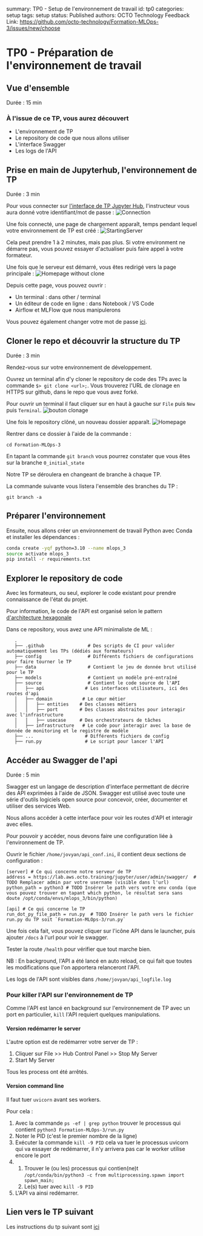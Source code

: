 summary: TP0 - Setup de l'environnement de travail
id: tp0
categories: setup
tags: setup
status: Published
authors: OCTO Technology
Feedback Link: https://github.com/octo-technology/Formation-MLOps-3/issues/new/choose

# TP0 - Préparation de l'environnement de travail

## Vue d'ensemble

Durée : 15 min

### À l'issue de ce TP, vous aurez découvert

- L'environnement de TP
- Le repository de code que nous allons utiliser
- L'interface Swagger
- Les logs de l'API

## Prise en main de Jupyterhub, l'environnement de TP

Durée : 3 min

Pour vous connecter sur [l'interface de TP Jupyter Hub](https://lab.aws.octo.training/), l'instructeur vous aura donné votre identifiant/mot de passe :
![Connection](images/tp0/connection.png)

Une fois connecté, une page de chargement apparaît, temps pendant lequel votre environnement de TP est créé :
![StartingServer](images/tp0/starting_server.png)

Cela peut prendre 1 à 2 minutes, mais pas plus. Si votre environment ne démarre pas, vous pouvez essayer d'actualiser
puis faire appel à votre formateur.

Une fois que le serveur est démarré, vous êtes redirigé vers la page principale :
![Homepage without clone](./images/tp0/homepage-without-clone.png)

Depuis cette page, vous pouvez ouvrir :

- Un terminal : dans other / terminal
- Un éditeur de code en ligne : dans Notebook / VS Code
- Airflow et MLFlow que nous manipulerons

Vous pouvez également changer votre mot de passe [ici](https://lab.aws.octo.training/jupyter/hub/auth/change-password).

## Cloner le repo et découvrir la structure du TP

Durée : 3 min

Rendez-vous sur votre environnement de développement.

Ouvrez un terminal afin d'y cloner le repository de code des TPs avec la commande `$> git clone <url>;`.
Vous trouverez l'URL de clonage en HTTPS sur github, dans le repo que vous avez forké.

Pour ouvrir un terminal il faut cliquer sur en haut à gauche sur `File` puis `New` puis `Terminal`.
![bouton clonage](./images/tp0/github-clone-button.png)

Une fois le repository clôné, un nouveau dossier apparaît.
![Homepage](./images/tp0/homepage.png)

Rentrer dans ce dossier à l'aide de la commande :
```shell
cd Formation-MLOps-3
```

En tapant la commande `git branch` vous pourrez constater que vous êtes sur la branche `0_initial_state`


Notre TP se déroulera en changeant de branche à chaque TP.

La commande suivante vous listera l'ensemble des branches du TP :
```shell
git branch -a
```

## Préparer l'environnement

Ensuite, nous allons créer un environnement de travail Python avec Conda et installer les dépendances :

```bash
conda create -yqf python=3.10 --name mlops_3
source activate mlops_3
pip install -r requirements.txt
```

## Explorer le repository de code

Avec les formateurs, ou seul, explorer le code existant pour prendre connaissance de l'état du projet.

Pour information, le code de l'API est organisé selon le pattern [d'architecture hexagonale](https://blog.octo.com/architecture-hexagonale-trois-principes-et-un-exemple-dimplementation/)

Dans ce repository, vous avez une API minimaliste de ML :

```
   .
   ├── .github                # Des scripts de CI pour valider automatiquement les TPs (dédiés aux formateurs)
   ├── config                 # Différents fichiers de configurations pour faire tourner le TP
   ├── data                   # Contient le jeu de donnée brut utilisé pour le TP
   ├── models                 # Contient un modèle pré-entraîné
   ├── source                 # Contient le code source de l'API
   │   ├── api               # Les interfaces utilisateurs, ici des routes d'api
   │   ├── domain           # Le cœur métier
   │   │   ├── entities    # Des classes métiers
   │   │   ├── port        # Des classes abstraites pour interagir avec l'infrastructure
   │   │   ├── usecase     # Des orchestrateurs de tâches
   │   ├── infrastructure   # Le code pour interagir avec la base de donnée de monitoring et le registre de modèle
   ├── ...                   # Différents fichiers de config
   ├── run.py                # Le script pour lancer l'API
```

## Accéder au Swagger de l'api

Durée : 5 min

Swagger est un langage de description d'interface permettant de décrire des API exprimées à l'aide de JSON.
Swagger est utilisé avec toute une série d'outils logiciels open source pour concevoir, créer, documenter et utiliser des services Web.

Nous allons accéder à cette interface pour voir les routes d'API et interagir avec elles.

Pour pouvoir y accéder, nous devons faire une configuration liée à l'environnement de TP.

Ouvrir le fichier `/home/jovyan/api_conf.ini`, il contient deux sections de configuration :

```shell
[server] # Ce qui concerne notre serveur de TP
address = https://lab.aws.octo.training/jupyter/user/admin/swagger/  # TODO Remplacer admin par votre username (visible dans l'url)
python_path = python3 # TODO Insérer le path vers votre env conda (que vous pouvez trouver en tapant which python, le résultat sera sans doute /opt/conda/envs/mlops_3/bin/python)

[api] # Ce qui concerne le TP
run_dot_py_file_path = run.py  # TODO Insérer le path vers le fichier run.py du TP soit `Formation-MLOps-3/run.py`
```

Une fois cela fait, vous pouvez cliquer sur l'icône API dans le launcher, puis ajouter `/docs` à l'url pour voir le swagger.

Tester la route `/health` pour vérifier que tout marche bien.

NB : En background, l'API a été lancé en auto reload, ce qui fait que toutes les modifications que l'on apportera
relanceront l'API.

Les logs de l'API sont visibles dans `/home/jovyan/api_logfile.log`

### Pour killer l'API sur l'environnement de TP

Comme l'API est lancé en background sur l'environnement de TP avec un port en particulier, `kill` l'API requiert
quelques manipulations.

#### Version redémarrer le server

L'autre option est de redémarrer votre server de TP :

1. Cliquer sur File >> Hub Control Panel >> Stop My Server
2. Start My Server

Tous les process ont été arrêtés.

#### Version command line

Il faut tuer `uvicorn` avant ses workers.

Pour cela :

1. Avec la commande `ps -ef | grep python` trouver le processus qui contient `python3 Formation-MLOps-3/run.py`
2. Noter le PID (c'est le premier nombre de la ligne)
3. Exécuter la commande `kill -9 PID` cela va tuer le processus uvicorn qui va essayer de redémarrer, il n'y arrivera pas car le worker utilise encore le port
4.
   1. Trouver le (ou les) processus qui contien(ne)t `/opt/conda/bin/python3 -c from multiprocessing.spawn import spawn_main;`
   2. Le(s) tuer avec `kill -9 PID`
5. L'API va ainsi redémarrer.

## Lien vers le TP suivant

Les instructions du tp suivant sont [ici](https://octo-technology.github.io/Formation-MLOps-3/tp1#0)
